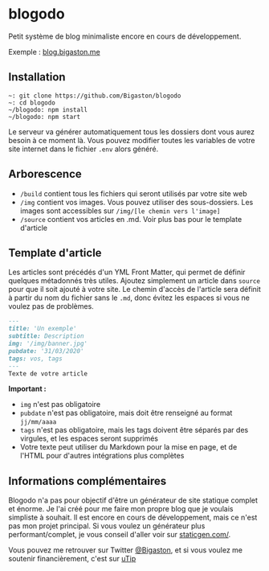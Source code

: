 # blogodo
Petit système de blog minimaliste encore en cours de développement.

Exemple : [blog.bigaston.me](http://blog.bigaston.me)

## Installation
```
~: git clone https://github.com/Bigaston/blogodo
~: cd blogodo
~/blogodo: npm install
~/blogodo: npm start
```

Le serveur va générer automatiquement tous les dossiers dont vous aurez besoin à ce moment là. Vous pouvez modifier toutes les variables de votre site internet dans le fichier `.env` alors généré.

## Arborescence
- `/build` contient tous les fichiers qui seront utilisés par votre site web
- `/img` contient vos images. Vous pouvez utiliser des sous-dossiers. Les images sont accessibles sur `/img/[le chemin vers l'image]`
- `/source` contient vos articles en .md. Voir plus bas pour le template d'article

## Template d'article
Les articles sont précédés d'un YML Front Matter, qui permet de définir quelques métadonnés très utiles. Ajoutez simplement un article dans `source` pour que il soit ajouté à votre site. Le chemin d'accès de l'article sera définit à partir du nom du fichier sans le `.md`, donc évitez les espaces si vous ne voulez pas de problèmes.
```Markdown
---
title: 'Un exemple'
subtitle: Description
img: '/img/banner.jpg'
pubdate: '31/03/2020'
tags: vos, tags
---
Texte de votre article
```

**Important :**
- `img` n'est pas obligatoire
- `pubdate` n'est pas obligatoire, mais doit être renseigné au format `jj/mm/aaaa`
- `tags` n'est pas obligatoire, mais les tags doivent être séparés par des virgules, et les espaces seront supprimés
- Votre texte peut utiliser du Markdown pour la mise en page, et de l'HTML pour d'autres intégrations plus complètes

## Informations complémentaires
Blogodo n'a pas pour objectif d'être un générateur de site statique complet et énorme. Je l'ai créé pour me faire mon propre blog que je voulais simpliste à souhait. Il est encore en cours de développement, mais ce n'est pas mon projet principal. Si vous voulez un générateur plus performant/complet, je vous conseil d'aller voir sur [staticgen.com/](https://www.staticgen.com/).

Vous pouvez me retrouver sur Twitter [@Bigaston](https://twitter.com/Bigaston), et si vous voulez me soutenir financièrement, c'est sur [uTip](https://utip.io/bigaston)